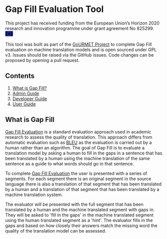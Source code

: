 # Gap Fill Evaluation Tool

This project has received funding from the European Union’s Horizon 2020 research and innovation programme under grant agreement No 825299. <img src="./docs/images/EU_flag.jpg" width="25px">

This tool was built as part of the [GoURMET Project](https://gourmet-project.eu/) to complete Gap Fill evaluation on machine translation models and is open sourced under GPL v3. Issues should be raised via the GitHub issues. Code changes can be proposed by opening a pull request.

## Contents

1. [What is Gap Fill?](#what-is-gap-fill)
2. [Admin Guide](./docs/admin.md)
3. [Developer Guide](./docs/development.md)
4. [User Guide](./docs/users.md)

## What is Gap Fill

[Gap Fill Evaluation](https://arxiv.org/abs/1809.00315) is a standard evaluation approach used in academic research to assess the quality of translation. This approach differs from automatic evaluation such as [BLEU](https://en.wikipedia.org/wiki/BLEU) as the evaluation is carried out by a human rather than an algorithm. The goal of Gap Fill is to evaluate a translation model by asking a human to fill in the gaps in a sentence that has been translated by a human using the machine translation of the same sentence as a guide to what words should go in that sentence.

To complete [Gap Fill Evaluation](https://arxiv.org/abs/1809.00315) the user is presented with a series of segments. For each segment there is an original segment in the source language there is also a translation of that segment that has been translated by a human and a translation of that segment that has been translated by a machine translation system.

The evaluator will be presented with the full segment that has been translated by a human and the machine translated segment with gaps in. They will be asked to 'fill in the gaps' in the machine translated segment using the human translated segment as a 'hint'.  The evaluator fills in the gaps and based on how closely their answers match the missing word the quality of the translation model can be assessed.
